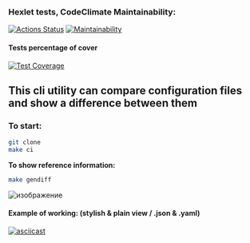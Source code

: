 ### Hexlet tests, CodeClimate Maintainability:
[![Actions Status](https://github.com/solarxweb/frontend-project-46/actions/workflows/hexlet-check.yml/badge.svg)](https://github.com/solarxweb/frontend-project-46/actions) [![Maintainability](https://api.codeclimate.com/v1/badges/b63c365b8fb4d0b4cd4c/maintainability)](https://codeclimate.com/github/solarxweb/frontend-project-46/maintainability)

#### Tests percentage of cover 
[![Test Coverage](https://api.codeclimate.com/v1/badges/b63c365b8fb4d0b4cd4c/test_coverage)](https://codeclimate.com/github/solarxweb/frontend-project-46/test_coverage)

## This cli utility can compare configuration files and show a difference between them

### **To start:**
```bash
git clone
make ci
```
**To show reference information:**
```bash
make gendiff
```
![изображение](https://github.com/solarxweb/frontend-project-46/assets/160166027/ef5fc3bf-5bed-43c6-9502-475d04262b81)

#### Example of working: (stylish & plain view / .json & .yaml)
[![asciicast](https://asciinema.org/a/IdYBfSoVpXvVNh51U0FmSS2Jr.svg)](https://asciinema.org/a/IdYBfSoVpXvVNh51U0FmSS2Jr)
